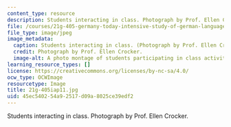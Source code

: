 ```yaml
---
content_type: resource
description: Students interacting in class. Photograph by Prof. Ellen Crocker.
file: /courses/21g-405-germany-today-intensive-study-of-german-language-and-culture-january-iap-2011/45ec540254a92517d09a8025ce39edf2_21g-405iap11.jpg
file_type: image/jpeg
image_metadata:
  caption: Students interacting in class. (Photograph by Prof. Ellen Crocker.)
  credit: Photograph by Prof. Ellen Crocker.
  image-alt: A photo montage of students participating in class activities.
learning_resource_types: []
license: https://creativecommons.org/licenses/by-nc-sa/4.0/
ocw_type: OCWImage
resourcetype: Image
title: 21g-405iap11.jpg
uid: 45ec5402-54a9-2517-d09a-8025ce39edf2
---
```

Students interacting in class. Photograph by Prof. Ellen Crocker.